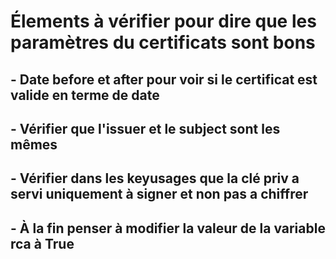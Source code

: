 # Élements à vérifier pour dire que les paramètres du certificats sont bons

## - Date before et after pour voir si le certificat est valide en terme de date
## - Vérifier que l'issuer et le subject sont les mêmes
## - Vérifier dans les keyusages que la clé priv a servi uniquement à signer et non pas a chiffrer
## - À la fin penser à modifier la valeur de la variable rca à True
